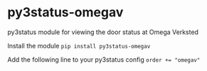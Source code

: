 # py3status-omegav
py3status module for viewing the door status at Omega Verksted

Install the module
`pip install py3status-omegav`

Add the following line to your py3status config
`order += "omegav"`
